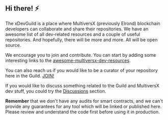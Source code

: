 ## Hi there! ⚡

The xDevGuild is a place where MultiversX (previously Elrond) blockchain developers can collaborate and share their repositories. We have an awesome list of all dev-related resources and a couple of useful repositories. And hopefully, there will be more and more. All will be open source. 

We encourage you to join and contribute. You can start by adding some interesting links to the [awesome-multiversx-dev-resources](https://github.com/xdevguild/awesome-multiversx-dev-resources). 

You can also reach us if you would like to be a curator of your repository here in the Guild. [JOIN!](https://github.com/orgs/xdevguild/discussions/1)

If you would like to discuss something related to the Guild and MultiversX dev stuff, you could try the [Discussions](https://github.com/orgs/xdevguild/discussions) section.

**Remember** that we don't have any audits for smart contracts, and we can't provide any guarantees for any tool which will be linked or published here. Please review and understand the code first before using it in production.
